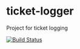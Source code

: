 # ticket-logger
Project for ticket logging

[![Build Status](https://travis-ci.com/ducdhse130442/ticket-logger.svg)](https://travis-ci.com/ducdhse130442/ticket-logger.svg)

